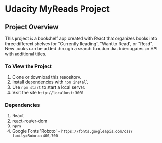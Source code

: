 # Udacity MyReads Project

## Project Overview

This project is a bookshelf app created with React that organizes books into three different shelves for "Currently Reading", "Want to Read", or "Read". New books can be added through a search function that interrogates an API with additional titles.

### To View the Project

1. Clone or download this repository.
2. Install dependencies with `npm install`
3. Use `npm start` to start a local server.
4. Visit the site `http://localhost:3000`

### Dependencies

1. React
2. react-router-dom
3. npm
4. Google Fonts 'Roboto' - `https://fonts.googleapis.com/css?family=Roboto:400,700`

